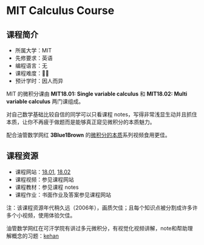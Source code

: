 # MIT Calculus Course

## 课程简介

- 所属大学：MIT
- 先修要求：英语
- 编程语言：无
- 课程难度：🌟🌟
- 预计学时：因人而异

MIT 的微积分课由 **MIT18.01: Single variable calculus** 和 **MIT18.02: Multi variable calculus** 两门课组成。

对自己数学基础比较自信的同学可以只看课程 notes，写得非常浅显生动并且抓住本质，让你不再疲于做题而是能够真正窥见微积分的本质魅力。

配合油管数学网红 **3Blue1Brown** 的[微积分的本质](https://www.youtube.com/playlist?list=PLZHQObOWTQDMsr9K-rj53DwVRMYO3t5Yr)系列视频食用更佳。

## 课程资源

- 课程网站：[18.01](https://ocw.mit.edu/courses/mathematics/18-01sc-single-variable-calculus-fall-2010/syllabus/), [18.02](https://ocw.mit.edu/courses/mathematics/18-02sc-multivariable-calculus-fall-2010/)
- 课程视频：参见课程网站
- 课程教材：参见课程 notes
- 课程作业：书面作业及答案参见课程网站

注：该课程资源年代稍久远（2006年），画质欠佳；且每个知识点被分割成许多许多个小视频，使用体验欠佳。

油管数学网红在可汗学院有讲过多元微积分，有视觉化视频讲解，note和帮助理解概念的习题：[kehan](https://www.khanacademy.org/math/multivariable-calculus)
